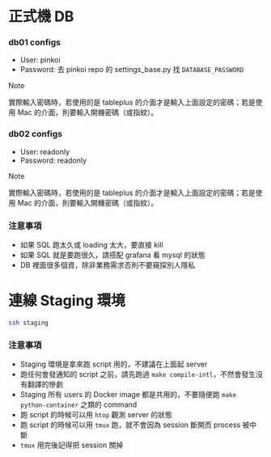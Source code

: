 # 正式機 DB

### db01 configs

- User: pinkoi
- Password: 去 pinkoi repo 的 settings_base.py 找 `DATABASE_PASSWORD`

>[!Note]
>實際輸入密碼時，若使用的是 tableplus 的介面才是輸入上面設定的密碼；若是使用 Mac 的介面，則要輸入開機密碼（或指紋）。

### db02 configs

- User: readonly
- Password: readonly

>[!Note]
>實際輸入密碼時，若使用的是 tableplus 的介面才是輸入上面設定的密碼；若是使用 Mac 的介面，則要輸入開機密碼（或指紋）。

### 注意事項

- 如果 SQL 跑太久或 loading 太大，要直接 kill
- 如果 SQL 就是要跑很久，請搭配 grafana 看 mysql 的狀態
- DB 裡面很多個資，除非業務需求否則不要窺探別人隱私

# 連線 Staging 環境

```sh
ssh staging
```

### 注意事項

- Staging 環境是拿來跑 script 用的，不建議在上面起 server
- 跑任何會發通知的 script 之前，請先跑過 `make compile-intl`，不然會發生沒有翻譯的慘劇
- Staging 所有 users 的 Docker image 都是共用的，不要隨便跑 `make python-container` 之類的 command
- 跑 script 的時候可以用 `htop` 觀測 server 的狀態
- 跑 script 的時候可以用 `tmux` 跑，就不會因為 session 斷開而 process 被中斷
- `tmux` 用完後記得把 session 關掉
